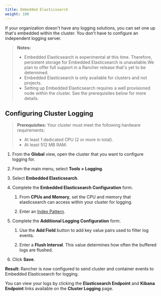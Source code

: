 ```yaml
---
title: Embedded Elasticsearch
weight: 100
---
```


If your organization doesn't have any logging solutions, you can set one up that's embedded within the cluster. You don't have to configure an independent logging server.

>**Notes:**
>
>- Embedded Elasticsearch is experimental at this time. Therefore, persistent storage for Embedded Elasticsearch is unavailable.We plan to offer full support in a Rancher release that's yet to be determined.
>- Embedded Elasticsearch is only available for clusters and not projects.
>- Setting up Embedded Elasticsearch requires a well provisioned node within the cluster. See the prerequisites below for more details.

## Configuring Cluster Logging

>**Prerequisites:** Your cluster must meet the following hardware requirements:
>
>- At least 1 dedicated CPU (2 or more in total).
>- At least 512 MB RAM.

1. From the **Global** view, open the cluster that you want to configure logging for.

1. From the main menu, select **Tools > Logging**.

1. Select **Embedded Elasticsearch**.

1. Complete the **Embedded Elasticsearch Configuration** form.

    1. From **CPUs and Memory**, set the CPU and memory that elasticsearch can access within your cluster for logging.
    
    1. Enter an [Index Pattern](https://www.elastic.co/guide/en/kibana/current/index-patterns.html).

1. Complete the **Additional Logging Configuration** form.

    1. Use the **Add Field** button to add key value pairs used to filter log events.

    1. Enter a **Flush Interval**. This value determines how often the buffered logs are flushed.

1. Click **Save**.

**Result:** Rancher is now configured to send cluster and container events to Embedded Elasticsearch for logging.

You can view your logs by clicking the **Elasticsearch Endpoint** and **Kibana Endpoint** links available on the **Cluster Logging** page.